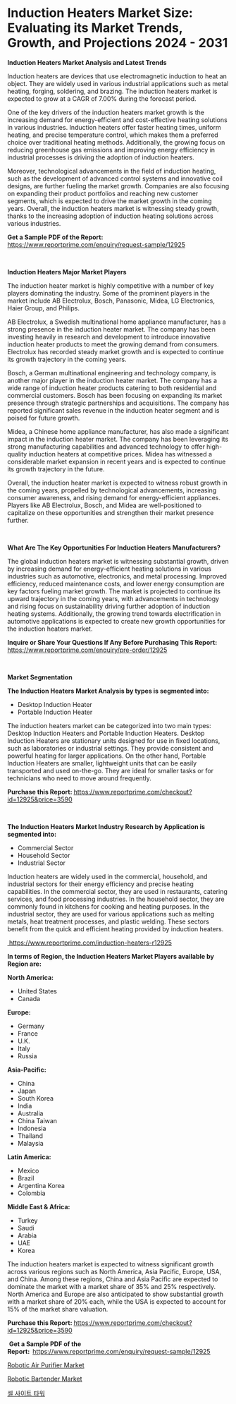 <p><h1>Induction Heaters Market Size: Evaluating its Market Trends, Growth, and Projections 2024 - 2031</h1></p><p><strong>Induction Heaters Market Analysis and Latest Trends</strong></p>
<p><p>Induction heaters are devices that use electromagnetic induction to heat an object. They are widely used in various industrial applications such as metal heating, forging, soldering, and brazing. The induction heaters market is expected to grow at a CAGR of 7.00% during the forecast period.</p><p>One of the key drivers of the induction heaters market growth is the increasing demand for energy-efficient and cost-effective heating solutions in various industries. Induction heaters offer faster heating times, uniform heating, and precise temperature control, which makes them a preferred choice over traditional heating methods. Additionally, the growing focus on reducing greenhouse gas emissions and improving energy efficiency in industrial processes is driving the adoption of induction heaters.</p><p>Moreover, technological advancements in the field of induction heating, such as the development of advanced control systems and innovative coil designs, are further fueling the market growth. Companies are also focusing on expanding their product portfolios and reaching new customer segments, which is expected to drive the market growth in the coming years. Overall, the induction heaters market is witnessing steady growth, thanks to the increasing adoption of induction heating solutions across various industries.</p></p>
<p><strong>Get a Sample PDF of the Report:&nbsp;</strong> <a href="https://www.reportprime.com/enquiry/request-sample/12925">https://www.reportprime.com/enquiry/request-sample/12925</a></p>
<p>&nbsp;</p>
<p><strong>Induction Heaters Major Market Players</strong></p>
<p><p>The induction heater market is highly competitive with a number of key players dominating the industry. Some of the prominent players in the market include AB Electrolux, Bosch, Panasonic, Midea, LG Electronics, Haier Group, and Philips.</p><p>AB Electrolux, a Swedish multinational home appliance manufacturer, has a strong presence in the induction heater market. The company has been investing heavily in research and development to introduce innovative induction heater products to meet the growing demand from consumers. Electrolux has recorded steady market growth and is expected to continue its growth trajectory in the coming years.</p><p>Bosch, a German multinational engineering and technology company, is another major player in the induction heater market. The company has a wide range of induction heater products catering to both residential and commercial customers. Bosch has been focusing on expanding its market presence through strategic partnerships and acquisitions. The company has reported significant sales revenue in the induction heater segment and is poised for future growth.</p><p>Midea, a Chinese home appliance manufacturer, has also made a significant impact in the induction heater market. The company has been leveraging its strong manufacturing capabilities and advanced technology to offer high-quality induction heaters at competitive prices. Midea has witnessed a considerable market expansion in recent years and is expected to continue its growth trajectory in the future.</p><p>Overall, the induction heater market is expected to witness robust growth in the coming years, propelled by technological advancements, increasing consumer awareness, and rising demand for energy-efficient appliances. Players like AB Electrolux, Bosch, and Midea are well-positioned to capitalize on these opportunities and strengthen their market presence further.</p></p>
<p>&nbsp;</p>
<p><strong>What Are The Key Opportunities For Induction Heaters Manufacturers?</strong></p>
<p><p>The global induction heaters market is witnessing substantial growth, driven by increasing demand for energy-efficient heating solutions in various industries such as automotive, electronics, and metal processing. Improved efficiency, reduced maintenance costs, and lower energy consumption are key factors fueling market growth. The market is projected to continue its upward trajectory in the coming years, with advancements in technology and rising focus on sustainability driving further adoption of induction heating systems. Additionally, the growing trend towards electrification in automotive applications is expected to create new growth opportunities for the induction heaters market.</p></p>
<p><strong>Inquire or Share Your Questions If Any Before Purchasing This Report:</strong> <a href="https://www.reportprime.com/enquiry/pre-order/12925">https://www.reportprime.com/enquiry/pre-order/12925</a></p>
<p>&nbsp;</p>
<p><strong>Market Segmentation</strong></p>
<p><strong>The Induction Heaters Market Analysis by types is segmented into:</strong></p>
<p><ul><li>Desktop Induction Heater</li><li>Portable Induction Heater</li></ul></p>
<p><p>The induction heaters market can be categorized into two main types: Desktop Induction Heaters and Portable Induction Heaters. Desktop Induction Heaters are stationary units designed for use in fixed locations, such as laboratories or industrial settings. They provide consistent and powerful heating for larger applications. On the other hand, Portable Induction Heaters are smaller, lightweight units that can be easily transported and used on-the-go. They are ideal for smaller tasks or for technicians who need to move around frequently.</p></p>
<p><strong>Purchase this Report:&nbsp;</strong><a href="https://www.reportprime.com/checkout?id=12925&price=3590">https://www.reportprime.com/checkout?id=12925&price=3590</a></p>
<p>&nbsp;</p>
<p><strong>The Induction Heaters Market Industry Research by Application is segmented into:</strong></p>
<p><ul><li>Commercial Sector</li><li>Household Sector</li><li>Industrial Sector</li></ul></p>
<p><p>Induction heaters are widely used in the commercial, household, and industrial sectors for their energy efficiency and precise heating capabilities. In the commercial sector, they are used in restaurants, catering services, and food processing industries. In the household sector, they are commonly found in kitchens for cooking and heating purposes. In the industrial sector, they are used for various applications such as melting metals, heat treatment processes, and plastic welding. These sectors benefit from the quick and efficient heating provided by induction heaters.</p></p>
<p><a href="https://www.reportprime.com/induction-heaters-r12925">&nbsp;https://www.reportprime.com/induction-heaters-r12925</a></p>
<p><strong>In terms of Region, the Induction Heaters Market Players available by Region are:</strong></p>
<p>
    <p> <strong> North America: </strong>
        <ul>
            <li>United States</li>
            <li>Canada</li>
        </ul>
        </p> 
    <p> <strong> Europe: </strong>
        <ul>
            <li>Germany</li>
            <li>France</li>
            <li>U.K.</li>
            <li>Italy</li>
            <li>Russia</li>
        </ul>
        </p> 
    <p> <strong> Asia-Pacific: </strong>
        <ul>
            <li>China</li>
            <li>Japan</li>
            <li>South Korea</li>
            <li>India</li>
            <li>Australia</li>
            <li>China Taiwan</li>
            <li>Indonesia</li>
            <li>Thailand</li>
            <li>Malaysia</li>
        </ul>
        </p> 
    <p> <strong> Latin America: </strong>
        <ul>
            <li>Mexico</li>
            <li>Brazil</li>
            <li>Argentina Korea</li>
            <li>Colombia</li>
        </ul>
        </p> 
    <p> <strong> Middle East & Africa: </strong>
        <ul>
            <li>Turkey</li>
            <li>Saudi</li>
            <li>Arabia</li>
            <li>UAE</li>
            <li>Korea</li>
        </ul>
    </p>
    </p>
<p><p>The induction heaters market is expected to witness significant growth across various regions such as North America, Asia Pacific, Europe, USA, and China. Among these regions, China and Asia Pacific are expected to dominate the market with a market share of 35% and 25% respectively. North America and Europe are also anticipated to show substantial growth with a market share of 20% each, while the USA is expected to account for 15% of the market share valuation.</p></p>
<p><strong>Purchase this Report: </strong><a href="https://www.reportprime.com/checkout?id=12925&price=3590">https://www.reportprime.com/checkout?id=12925&price=3590</a></p>
<p>&nbsp;<strong>Get a Sample PDF of the Report:&nbsp;&nbsp;</strong><a href="https://www.reportprime.com/enquiry/request-sample/12925">https://www.reportprime.com/enquiry/request-sample/12925</a></p>
<p><strong></strong></p>
<p><p><a href="https://github.com/WillieWoodard/Market-Research-Report-List-5/blob/main/robotic-air-purifier-market.md">Robotic Air Purifier Market</a></p><p><a href="https://github.com/marloy8/Market-Research-Report-List-5/blob/main/robotic-bartender-market.md">Robotic Bartender Market</a></p><p><a href="https://github.com/WilburKihn5676/Market-Research-Report-List-2/blob/main/357092063381.md">셀 사이트 타워</a></p></p>
